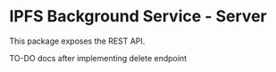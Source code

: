 # IPFS Background Service - Server

This package exposes the REST API.

TO-DO docs after implementing delete endpoint
